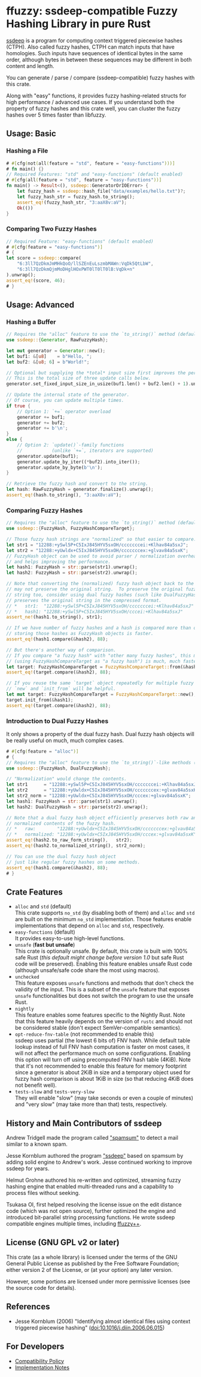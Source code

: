 # ffuzzy: ssdeep-compatible Fuzzy Hashing Library in pure Rust

[ssdeep](https://ssdeep-project.github.io/ssdeep/) is a program for computing
context triggered piecewise hashes (CTPH).  Also called fuzzy hashes, CTPH
can match inputs that have homologies.  Such inputs have sequences of identical
bytes in the same order, although bytes in between these sequences may be
different in both content and length.

You can generate / parse / compare (ssdeep-compatible) fuzzy hashes
with this crate.

Along with "easy" functions, it provides fuzzy hashing-related structs for
high performance / advanced use cases.  If you understand both the property of
fuzzy hashes and this crate well, you can cluster the fuzzy hashes over 5 times
faster than libfuzzy.


## Usage: Basic

### Hashing a File

```rust
# #[cfg(not(all(feature = "std", feature = "easy-functions")))]
# fn main() {}
// Required Features: "std" and "easy-functions" (default enabled)
# #[cfg(all(feature = "std", feature = "easy-functions"))]
fn main() -> Result<(), ssdeep::GeneratorOrIOError> {
    let fuzzy_hash = ssdeep::hash_file("data/examples/hello.txt")?;
    let fuzzy_hash_str = fuzzy_hash.to_string();
    assert_eq!(fuzzy_hash_str, "3:aaX8v:aV");
    Ok(())
}
```

### Comparing Two Fuzzy Hashes

```rust
// Required Feature: "easy-functions" (default enabled)
# #[cfg(feature = "easy-functions")]
# {
let score = ssdeep::compare(
    "6:3ll7QzDkmJmMHkQoO/llSZEnEuLszmbMAWn:VqDk5QtLbW",
    "6:3ll7QzDkmQjmMoDHglHOxPWT0lT0lT0lB:VqDk+n"
).unwrap();
assert_eq!(score, 46);
# }
```

## Usage: Advanced

### Hashing a Buffer

```rust
// Requires the "alloc" feature to use the `to_string()` method (default enabled).
use ssdeep::{Generator, RawFuzzyHash};

let mut generator = Generator::new();
let buf1: &[u8]    = b"Hello, ";
let buf2: &[u8; 6] = b"World!";

// Optional but supplying the *total* input size first improves the performance.
// This is the total size of three update calls below.
generator.set_fixed_input_size_in_usize(buf1.len() + buf2.len() + 1).unwrap();

// Update the internal state of the generator.
// Of course, you can update multiple times.
if true {
    // Option 1: `+=` operator overload
    generator += buf1;
    generator += buf2;
    generator += b'\n';
}
else {
    // Option 2: `update()`-family functions
    //           (unlike `+=`, iterators are supported)
    generator.update(buf1);
    generator.update_by_iter((*buf2).into_iter());
    generator.update_by_byte(b'\n');
}

// Retrieve the fuzzy hash and convert to the string.
let hash: RawFuzzyHash = generator.finalize().unwrap();
assert_eq!(hash.to_string(), "3:aaX8v:aV");
```

### Comparing Fuzzy Hashes

```rust
// Requires the "alloc" feature to use the `to_string()` method (default enabled).
use ssdeep::{FuzzyHash, FuzzyHashCompareTarget};

// Those fuzzy hash strings are "normalized" so that easier to compare.
let str1 = "12288:+ySwl5P+C5IxJ845HYV5sxOH/cccccccei:+Klhav84a5sxJ";
let str2 = "12288:+yUwldx+C5IxJ845HYV5sxOH/cccccccex:+glvav84a5sxK";
// FuzzyHash object can be used to avoid parser / normalization overhead
// and helps improving the performance.
let hash1: FuzzyHash = str::parse(str1).unwrap();
let hash2: FuzzyHash = str::parse(str2).unwrap();

// Note that converting the (normalized) fuzzy hash object back to the string
// may not preserve the original string.  To preserve the original fuzzy hash
// string too, consider using dual fuzzy hashes (such like DualFuzzyHash) that
// preserves the original string in the compressed format.
// *   str1:  "12288:+ySwl5P+C5IxJ845HYV5sxOH/cccccccei:+Klhav84a5sxJ"
// *   hash1: "12288:+ySwl5P+C5IxJ845HYV5sxOH/cccei:+Klhav84a5sxJ"
assert_ne!(hash1.to_string(), str1);

// If we have number of fuzzy hashes and a hash is compared more than once,
// storing those hashes as FuzzyHash objects is faster.
assert_eq!(hash1.compare(&hash2), 88);

// But there's another way of comparison.
// If you compare "a fuzzy hash" with "other many fuzzy hashes", this method
// (using FuzzyHashCompareTarget as "a fuzzy hash") is much, much faster.
let target: FuzzyHashCompareTarget = FuzzyHashCompareTarget::from(&hash1);
assert_eq!(target.compare(&hash2), 88);

// If you reuse the same `target` object repeatedly for multiple fuzzy hashes,
// `new` and `init_from` will be helpful.
let mut target: FuzzyHashCompareTarget = FuzzyHashCompareTarget::new();
target.init_from(&hash1);
assert_eq!(target.compare(&hash2), 88);
```

### Introduction to Dual Fuzzy Hashes

It only shows a property of the dual fuzzy hash.  Dual fuzzy hash objects will
be really useful on much, much complex cases.

```rust
# #[cfg(feature = "alloc")]
# {
// Requires the "alloc" feature to use the `to_string()`-like methods (default enabled).
use ssdeep::{FuzzyHash, DualFuzzyHash};

// "Normalization" would change the contents.
let str1      = "12288:+ySwl5P+C5IxJ845HYV5sxOH/cccccccei:+Klhav84a5sxJ";
let str2      = "12288:+yUwldx+C5IxJ845HYV5sxOH/cccccccex:+glvav84a5sxK";
let str2_norm = "12288:+yUwldx+C5IxJ845HYV5sxOH/cccex:+glvav84a5sxK";
let hash1: FuzzyHash = str::parse(str1).unwrap();
let hash2: DualFuzzyHash = str::parse(str2).unwrap();

// Note that a dual fuzzy hash object efficiently preserves both raw and
// normalized contents of the fuzzy hash.
// *   raw:        "12288:+yUwldx+C5IxJ845HYV5sxOH/cccccccex:+glvav84a5sxK"
// *   normalized: "12288:+yUwldx+C5IxJ845HYV5sxOH/cccex:+glvav84a5sxK"
assert_eq!(hash2.to_raw_form_string(),   str2);
assert_eq!(hash2.to_normalized_string(), str2_norm);

// You can use the dual fuzzy hash object
// just like regular fuzzy hashes on some methods.
assert_eq!(hash1.compare(&hash2), 88);
# }
```


## Crate Features

*   `alloc` and `std` (default)  
    This crate supports `no_std` (by disabling both of them) and
    `alloc` and `std` are built on the minimum `no_std` implementation.
    Those features enable implementations that depend on `alloc` and `std`,
    respectively.
*   `easy-functions` (default)  
    It provides easy-to-use high-level functions.
*   `unsafe` (**fast but unsafe**)  
    This crate is optionally unsafe.  By default, this crate is built with 100%
    safe Rust (*this default might change before version 1.0* but safe Rust code
    will be preserved).  Enabling this feature enables unsafe Rust code
    (although unsafe/safe code share the most using macros).
*   `unchecked`  
    This feature exposes `unsafe` functions and methods that don't check the
    validity of the input.  This is a subset of the `unsafe` feature that
    exposes `unsafe` functionalities but does not switch the program to use the
    unsafe Rust.
*   `nightly`  
    This feature enables some features specific to the Nightly Rust.  Note that
    this feature heavily depends on the version of `rustc` and should not be
    considered stable (don't expect SemVer-compatible semantics).
*   `opt-reduce-fnv-table` (not recommended to enable this)  
    ssdeep uses partial (the lowest 6 bits of) FNV hash.  While default table
    lookup instead of full FNV hash computation is faster on most cases, it will
    not affect the performance much on some configurations.
    Enabling this option will turn off using precomputed FNV hash table (4KiB).
    Note that it's not recommended to enable this feature for memory footprint
    since a generator is about 2KiB in size and a temporary object used for
    fuzzy hash comparison is about 1KiB in size (so that reducing 4KiB does not
    benefit well).
*   `tests-slow` and `tests-very-slow`  
    They will enable "slow" (may take seconds or even a couple of minutes) and
    "very slow" (may take more than that) tests, respectively.


## History and Main Contributors of ssdeep

Andrew Tridgell made the program called
["spamsum"](https://www.samba.org/ftp/unpacked/junkcode/spamsum/)
to detect a mail similar to a known spam.

Jesse Kornblum authored the program
["ssdeep"](https://ssdeep-project.github.io/ssdeep/) based on spamsum by adding
solid engine to Andrew's work.
Jesse continued working to improve ssdeep for years.

Helmut Grohne authored his re-written and optimized, streaming fuzzy hashing
engine that enabled multi-threaded runs and a capability to process files
without seeking.

Tsukasa OI, first helped resolving the license issue on the edit distance code
(which was not open source), further optimized the engine and introduced
bit-parallel string processing functions.  He wrote ssdeep compatible engines
multiple times, including [ffuzzy++](https://github.com/a4lg/ffuzzypp).


## License (GNU GPL v2 or later)

This crate (as a whole library) is licensed under the terms of the GNU General
Public License as published by the Free Software Foundation; either version 2
of the License, or (at your option) any later version.

However, some portions are licensed under more permissive licenses (see the
source code for details).


## References

*   Jesse Kornblum (2006)
    "Identifying almost identical files using context triggered piecewise hashing"
    ([doi:10.1016/j.diin.2006.06.015](https://doi.org/10.1016/j.diin.2006.06.015))


## For Developers

*   [Compatibility Policy](crate::docs::compat_policy)
*   [Implementation Notes](crate::docs::internals::impl_notes)
